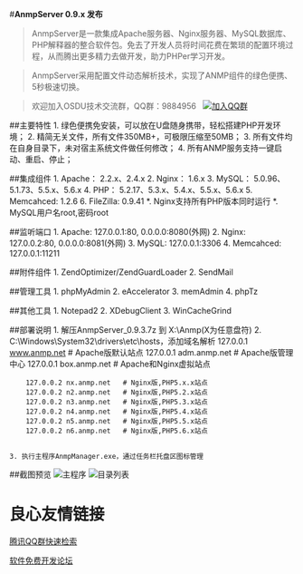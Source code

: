 #**AnmpServer 0.9.x 发布**


> AnmpServer是一款集成Apache服务器、Nginx服务器、MySQL数据库、PHP解释器的整合软件包。免去了开发人员将时间花费在繁琐的配置环境过程，从而腾出更多精力去做开发，助力PHPer学习开发。

> AnmpServer采用配置文件动态解析技术，实现了ANMP组件的绿色便携、5秒极速切换。

> 欢迎加入OSDU技术交流群，QQ群：9884956 &nbsp;&nbsp;[![加入QQ群](http://pub.idqqimg.com/wpa/images/group.png)](http://shang.qq.com/wpa/qunwpa?idkey=7393edef20eef808d5c463ba1dbb8ce6f968ba4e515cbd501ebcfe3b0434639b)



##主要特性
	1. 绿色便携免安装，可以放在U盘随身携带，轻松搭建PHP开发环境； 
	2. 精简无关文件，所有文件350MB+，可极限压缩至50MB；
	3. 所有文件均在自身目录下，未对宿主系统文件做任何修改；
	4. 所有ANMP服务支持一键启动、重启、停止；


##集成组件
	1. Apache： 2.2.x、2.4.x
	2. Nginx： 1.6.x
	3. MySQL： 5.0.96、5.1.73、5.5.x、5.6.x
	4. PHP： 5.2.17、5.3.x、5.4.x、5.5.x、5.6.x
	5. Memcahced: 1.2.6
	6. FileZilla: 0.9.41
	*. Nginx支持所有PHP版本同时运行
	*. MySQL用户名root,密码root

##监听端口
	1. Apache: 127.0.0.1:80, 0.0.0.0:8080(外网)
	2. Nginx:  127.0.0.2:80, 0.0.0.0:8081(外网)
	3. MySQL:  127.0.0.1:3306
	4. Memcahced: 127.0.0.1:11211

##附件组件
	1. ZendOptimizer/ZendGuardLoader
	2. SendMail
	

##管理工具
	1. phpMyAdmin
	2. eAccelerator
	3. memAdmin
	4. phpTz

##其他工具
	1. Notepad2
	2. XDebugClient
	3. WinCacheGrind

##部署说明
	1. 解压AnmpServer_0.9.3.7z 到 X:\Anmp(X为任意盘符)
	2. C:\Windows\System32\drivers\etc\hosts，添加域名解析
		127.0.0.1 www.anmp.net	# Apache版默认站点
		127.0.0.1 adm.anmp.net	# Apache版管理中心
		127.0.0.1 box.anmp.net  # Apache和Nginx虚拟站点

		127.0.0.2 nx.anmp.net   # Nginx版,PHP5.x.x站点
		127.0.0.2 n2.anmp.net	# Nginx版,PHP5.2.x站点
		127.0.0.2 n3.anmp.net	# Nginx版,PHP5.3.x站点
		127.0.0.2 n4.anmp.net	# Nginx版,PHP5.4.x站点
		127.0.0.2 n5.anmp.net	# Nginx版,PHP5.5.x站点
		127.0.0.2 n6.anmp.net	# Nginx版,PHP5.6.x站点


	3. 执行主程序AnmpManager.exe，通过任务栏托盘区图标管理


##截图预览
![主程序][1]
![目录列表][2]

[1]: http://static.oschina.net/uploads/space/2014/1105/003714_qx1V_156408.png
[2]: http://static.oschina.net/uploads/space/2014/0425/020610_I43j_156408.jpg



 # 良心友情链接

[腾讯QQ群快速检索](http://u.720life.cn/s/8cf73f7c)

[软件免费开发论坛](http://u.720life.cn/s/bbb01dc0)